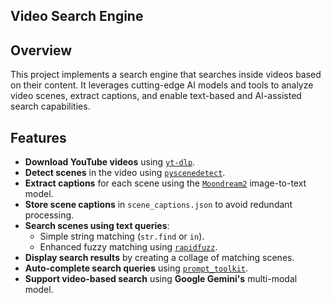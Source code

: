 ## Video Search Engine

## Overview
This project implements a search engine that searches inside videos based on their content.
It leverages cutting-edge AI models and tools to analyze video scenes, extract captions, and enable text-based and AI-assisted search capabilities.

## Features
- **Download YouTube videos** using [`yt-dlp`](https://github.com/yt-dlp/yt-dlp).
- **Detect scenes** in the video using [`pyscenedetect`](https://github.com/Breakthrough/PySceneDetect).
- **Extract captions** for each scene using the [`Moondream2`](https://github.com/moondream-ai/moondream2) image-to-text model.
- **Store scene captions** in `scene_captions.json` to avoid redundant processing.
- **Search scenes using text queries**:
  - Simple string matching (`str.find` or `in`).
  - Enhanced fuzzy matching using [`rapidfuzz`](https://github.com/maxbachmann/rapidfuzz).
- **Display search results** by creating a collage of matching scenes.
- **Auto-complete search queries** using [`prompt_toolkit`](https://github.com/prompt-toolkit/python-prompt-toolkit).
- **Support video-based search** using **Google Gemini's** multi-modal model.
